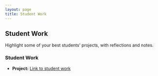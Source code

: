 ```yaml
---
layout: page
title: Student Work
---
```

## Student Work
Highlight some of your best students' projects, with reflections and notes.

### Student Work
- **Project:** [Link to student work](/assets/student-work.pdf)
